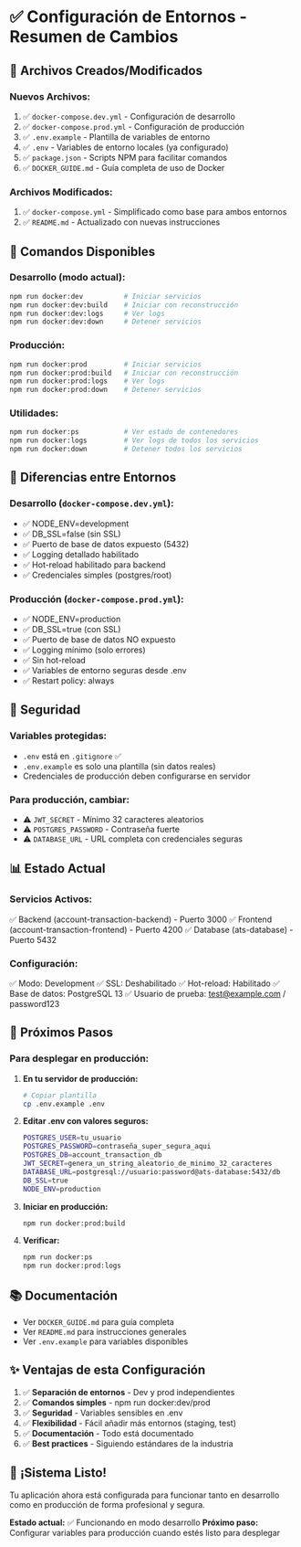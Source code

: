 # ✅ Configuración de Entornos - Resumen de Cambios

## 📁 Archivos Creados/Modificados

### Nuevos Archivos:

1. ✅ `docker-compose.dev.yml` - Configuración de desarrollo
2. ✅ `docker-compose.prod.yml` - Configuración de producción
3. ✅ `.env.example` - Plantilla de variables de entorno
4. ✅ `.env` - Variables de entorno locales (ya configurado)
5. ✅ `package.json` - Scripts NPM para facilitar comandos
6. ✅ `DOCKER_GUIDE.md` - Guía completa de uso de Docker

### Archivos Modificados:

1. ✅ `docker-compose.yml` - Simplificado como base para ambos entornos
2. ✅ `README.md` - Actualizado con nuevas instrucciones

## 🚀 Comandos Disponibles

### Desarrollo (modo actual):

```bash
npm run docker:dev          # Iniciar servicios
npm run docker:dev:build    # Iniciar con reconstrucción
npm run docker:dev:logs     # Ver logs
npm run docker:dev:down     # Detener servicios
```

### Producción:

```bash
npm run docker:prod         # Iniciar servicios
npm run docker:prod:build   # Iniciar con reconstrucción
npm run docker:prod:logs    # Ver logs
npm run docker:prod:down    # Detener servicios
```

### Utilidades:

```bash
npm run docker:ps           # Ver estado de contenedores
npm run docker:logs         # Ver logs de todos los servicios
npm run docker:down         # Detener todos los servicios
```

## 🔧 Diferencias entre Entornos

### Desarrollo (`docker-compose.dev.yml`):

- ✅ NODE_ENV=development
- ✅ DB_SSL=false (sin SSL)
- ✅ Puerto de base de datos expuesto (5432)
- ✅ Logging detallado habilitado
- ✅ Hot-reload habilitado para backend
- ✅ Credenciales simples (postgres/root)

### Producción (`docker-compose.prod.yml`):

- ✅ NODE_ENV=production
- ✅ DB_SSL=true (con SSL)
- ✅ Puerto de base de datos NO expuesto
- ✅ Logging mínimo (solo errores)
- ✅ Sin hot-reload
- ✅ Variables de entorno seguras desde .env
- ✅ Restart policy: always

## 🔐 Seguridad

### Variables protegidas:

- `.env` está en `.gitignore` ✅
- `.env.example` es solo una plantilla (sin datos reales)
- Credenciales de producción deben configurarse en servidor

### Para producción, cambiar:

- ⚠️ `JWT_SECRET` - Mínimo 32 caracteres aleatorios
- ⚠️ `POSTGRES_PASSWORD` - Contraseña fuerte
- ⚠️ `DATABASE_URL` - URL completa con credenciales seguras

## 📊 Estado Actual

### Servicios Activos:

✅ Backend (account-transaction-backend) - Puerto 3000
✅ Frontend (account-transaction-frontend) - Puerto 4200
✅ Database (ats-database) - Puerto 5432

### Configuración:

✅ Modo: Development
✅ SSL: Deshabilitado
✅ Hot-reload: Habilitado
✅ Base de datos: PostgreSQL 13
✅ Usuario de prueba: test@example.com / password123

## 🎯 Próximos Pasos

### Para desplegar en producción:

1. **En tu servidor de producción:**

   ```bash
   # Copiar plantilla
   cp .env.example .env
   ```

2. **Editar .env con valores seguros:**

   ```bash
   POSTGRES_USER=tu_usuario
   POSTGRES_PASSWORD=contraseña_super_segura_aqui
   POSTGRES_DB=account_transaction_db
   JWT_SECRET=genera_un_string_aleatorio_de_minimo_32_caracteres
   DATABASE_URL=postgresql://usuario:password@ats-database:5432/db
   DB_SSL=true
   NODE_ENV=production
   ```

3. **Iniciar en producción:**

   ```bash
   npm run docker:prod:build
   ```

4. **Verificar:**
   ```bash
   npm run docker:ps
   npm run docker:prod:logs
   ```

## 📚 Documentación

- Ver `DOCKER_GUIDE.md` para guía completa
- Ver `README.md` para instrucciones generales
- Ver `.env.example` para variables disponibles

## ✨ Ventajas de esta Configuración

1. ✅ **Separación de entornos** - Dev y prod independientes
2. ✅ **Comandos simples** - npm run docker:dev/prod
3. ✅ **Seguridad** - Variables sensibles en .env
4. ✅ **Flexibilidad** - Fácil añadir más entornos (staging, test)
5. ✅ **Documentación** - Todo está documentado
6. ✅ **Best practices** - Siguiendo estándares de la industria

## 🎉 ¡Sistema Listo!

Tu aplicación ahora está configurada para funcionar tanto en desarrollo como en producción de forma profesional y segura.

**Estado actual:** ✅ Funcionando en modo desarrollo
**Próximo paso:** Configurar variables para producción cuando estés listo para desplegar
